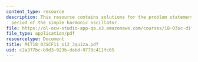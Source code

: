 ```yaml
---
content_type: resource
description: This resource contains solutions for the problem statements related to
  period of the simple harmonic oscillator.
file: https://ol-ocw-studio-app-qa.s3.amazonaws.com/courses/18-03sc-differential-equations-fall-2011/c2a377bcb9d3923bdabd9778c411fc65_MIT18_03SCF11_s12_3quiza.pdf
file_type: application/pdf
resourcetype: Document
title: MIT18_03SCF11_s12_3quiza.pdf
uid: c2a377bc-b9d3-923b-dabd-9778c411fc65
---
```

